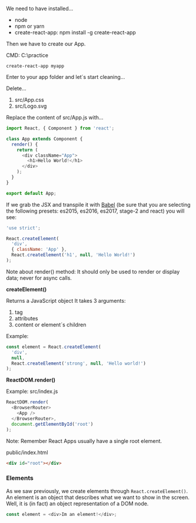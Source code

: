 We need to have installed...

* node
* npm or yarn
* create-react-app: npm install -g create-react-app

Then we have to create our App.

CMD: C:\practice

```
create-react-app myapp
```

Enter to your app folder and let´s start cleaning...

Delete...

1. src/App.css
2. src/Logo.svg

<!--
TODO: How we create components
-->

Replace the content of src/App.js with...

```javascript
import React, { Component } from 'react';

class App extends Component {
  render() {
    return (
      <div className="App">
        <h1>Hello World!</h1>
      </div>
    );
  }
}

export default App;
```

If we grab the JSX and transpile it with [Babel](http://babeljs.io/repl/) (be sure that you are selecting the following presets: es2015, es2016, es2017, stage-2 and react) you will see:

```javascript
'use strict';

React.createElement(
  'div',
  { className: 'App' },
  React.createElement('h1', null, 'Hello World!')
);
```

Note about render() method: It should only be used to render or display data; never for async calls.

**createElement()**

Returns a JavaScript object
It takes 3 arguments:

1. tag
2. attributes
3. content or element´s children

Example:

```javascript
const element = React.createElement(
  'div',
  null,
  React.createElement('strong', null, 'Hello world!')
);
```

**ReactDOM.render()**

Example: src/index.js

```javascript
ReactDOM.render(
  <BrowserRouter>
    <App />
  </BrowserRouter>,
  document.getElementById('root')
);
```

Note: Remember React Apps usually have a single root element.

public/index.html

```html
<div id="root"></div>
```

### Elements

As we saw previously, we create elements through `React.createElement()`.
An element is an object that describes what we want to show in the screen.
Well, it is (in fact) an object representation of a DOM node.

```javascript
const element = <div>Im an element!</div>;
```

<!--
TODO: Compose components together
-->
